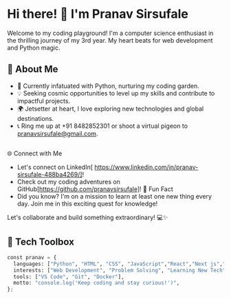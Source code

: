 # Hi there! 👋 I'm Pranav Sirsufale

Welcome to my coding playground! I'm a computer science enthusiast in the thrilling journey of my 3rd year. My heart beats for web development and Python magic.

## 🚀 About Me

- 🌱 Currently infatuated with Python, nurturing my coding garden.
- 💡 Seeking cosmic opportunities to level up my skills and contribute to impactful projects.
- 🌍 Jetsetter at heart, I love exploring new technologies and global destinations.
- 📞 Ring me up at +91 8482852301 or shoot a virtual pigeon to pranavsirsufale@gmail.com.

##
🌐 Connect with Me
- Let's connect on LinkedIn[ https://www.linkedin.com/in/pranav-sirsufale-488ba4269/]!
- Check out my coding adventures on GitHub[https://github.com/pranavsirsufale]!
🌟 Fun Fact
 - Did you know? I'm on a mission to learn at least one new thing every day. Join me in this exciting quest for knowledge!

Let's collaborate and build something extraordinary! 💻✨
##

## 🔧 Tech Toolbox

```python
const pranav = {
  languages: ["Python", "HTML", "CSS", "JavaScript","React","Next js","Tailwind Css","MySQL", "Mongo",{}],
  interests: ["Web Development", "Problem Solving", "Learning New Tech"],
  tools: ["VS Code", "Git", "Docker"],
  motto: "console.log('Keep coding and stay curious!')",
};



